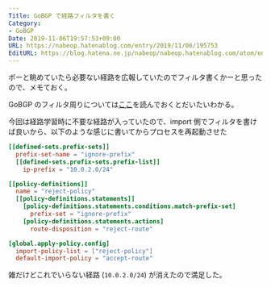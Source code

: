 ```yaml
---
Title: GoBGP で経路フィルタを書く
Category:
- GoBGP
Date: 2019-11-06T19:57:53+09:00
URL: https://nabeop.hatenablog.com/entry/2019/11/06/195753
EditURL: https://blog.hatena.ne.jp/nabeop/nabeop.hatenablog.com/atom/entry/26006613461856734
---
```


ボーと眺めていたら必要ない経路を広報していたのでフィルタ書くかーと思ったので、メモておく。

<!-- more -->

GoBGP のフィルタ周りについては[ここ](https://github.com/osrg/gobgp/blob/master/docs/sources/policy.md)を読んでおくとだいたいわかる。

今回は経路学習時に不要な経路が入っていたので、import 側でフィルタを書けば良いから、以下のような感じに書いてからプロセスを再起動させた

```toml
[[defined-sets.prefix-sets]]
  prefix-set-name = "ignore-prefix"
  [[defined-sets.prefix-sets.prefix-list]]
    ip-prefix = "10.0.2.0/24"

[[policy-definitions]]
  name = "reject-policy"
  [[policy-definitions.statements]]
    [policy-definitions.statements.conditions.match-prefix-set]
      prefix-set = "ignore-prefix"
    [policy-definitions.statements.actions]
      route-disposition = "reject-route"

[global.apply-policy.config]
  import-policy-list = ["reject-policy"]
  default-import-policy = "accept-route"
```

雑だけどこれでいらない経路 (`10.0.2.0/24`) が消えたので満足した。

